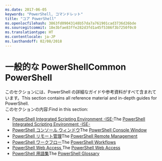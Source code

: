 ```yaml
---
ms.date: 2017-06-05
keywords: "PowerShell, コマンドレット"
title: "コア PowerShell"
ms.openlocfilehash: 3863fd09043148b57da7a761901cad3736d26bde
ms.sourcegitcommit: 18e3bfae83ffe282d3fd1a45f5386f3b7250f0c0
ms.translationtype: HT
ms.contentlocale: ja-JP
ms.lasthandoff: 02/08/2018
---
```

# <a name="common-powershell"></a><span data-ttu-id="e81f2-103">一般的な PowerShell</span><span class="sxs-lookup"><span data-stu-id="e81f2-103">Common PowerShell</span></span>
<span data-ttu-id="e81f2-104">このセクションには、PowerShell の詳細なガイドや参考資料がすべて含まれています。</span><span class="sxs-lookup"><span data-stu-id="e81f2-104">This section contains all reference material and in-depth guides for PowerShell.</span></span>  
<span data-ttu-id="e81f2-105">このセクションの内容:</span><span class="sxs-lookup"><span data-stu-id="e81f2-105">Find in this section:</span></span>
- <span data-ttu-id="e81f2-106">[PowerShell Integrated Scripting Environment -ISE-](ise-guide.md)</span><span class="sxs-lookup"><span data-stu-id="e81f2-106">The [PowerShell Integrated Scripting Environment -ISE-](ise-guide.md)</span></span>
- <span data-ttu-id="e81f2-107">[PowerShell コンソール ウィンドウ](console-guide.md)</span><span class="sxs-lookup"><span data-stu-id="e81f2-107">The [PowerShell Console Window](console-guide.md)</span></span>
- <span data-ttu-id="e81f2-108">[PowerShell リモート管理](Running-Remote-Commands.md)</span><span class="sxs-lookup"><span data-stu-id="e81f2-108">The [PowerShell Remote Management](Running-Remote-Commands.md)</span></span>
- <span data-ttu-id="e81f2-109">[PowerShell ワークフロー](workflows-guide.md)</span><span class="sxs-lookup"><span data-stu-id="e81f2-109">The [PowerShell Workflows](workflows-guide.md)</span></span>
- <span data-ttu-id="e81f2-110">[PowerShell Web Access ](web-access.md)</span><span class="sxs-lookup"><span data-stu-id="e81f2-110">The [PowerShell Web Access](web-access.md)</span></span>
- <span data-ttu-id="e81f2-111">[PowerShell 用語集](../Windows-PowerShell-Glossary.md)</span><span class="sxs-lookup"><span data-stu-id="e81f2-111">The [PowerShell Glossary](../Windows-PowerShell-Glossary.md)</span></span>

